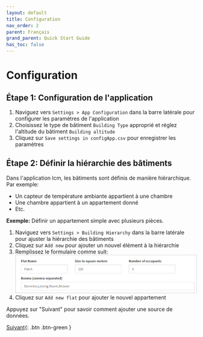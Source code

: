 ```yaml
---
layout: default
title: Configuration
nav_order: 2
parent: Français
grand_parent: Quick Start Guide
has_toc: false
---
```


# Configuration
## Étape 1: Configuration de l'application
1. Naviguez vers `Settings > App Configuration` dans la barre latérale pour configurer les paramètres de l'application
1. Choisissez le type de bâtiment `Building Type` approprié et réglez l'altitude du bâtiment `Building altitude`
1. Cliquez sur `Save settings in configApp.csv` pour enregistrer les paramètres

## Étape 2: Définir la hiérarchie des bâtiments
Dans l'application lcm, les bâtiments sont définis de manière hiérarchique. Par exemple:
- Un capteur de température ambiante appartient à une chambre
- Une chambre appartient à un appartement donné
- Etc.

**Exemple:** Définir un appartement simple avec plusieurs pièces.

1. Naviguez vers `Settings > Building Hierarchy` dans la barre latérale pour ajuster la hiérarchie des bâtiments
1. Cliquez sur `Add new` pour ajouter un nouvel élément à la hiérarchie
1. Remplissez le formulaire comme suit:<br>
   <img src="https://raw.githubusercontent.com/hslu-ige-laes/lcm/master/docs/assets/images/settingsBldgHierarchy_01.PNG" style="border:1px solid lightgrey"/>
1. Cliquez sur `Add new flat`  pour ajouter le nouvel appartement

Appuyez sur "Suivant" pour savoir comment ajouter une source de données.

[Suivant](https://hslu-ige-laes.github.io/lcm/docs/quickStartGuide/fr/addDataSource/){: .btn .btn-green }

